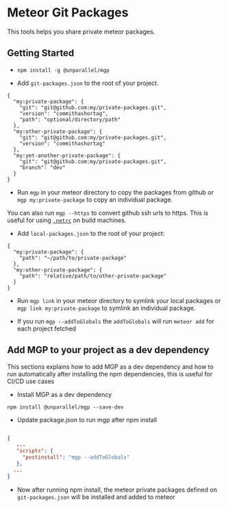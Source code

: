 # Meteor Git Packages

This tools helps you share private meteor packages.

## Getting Started

- `npm install -g @unparallel/mgp`

- Add `git-packages.json` to the root of your project.

````
{
  "my:private-package": {
    "git": "git@github.com:my/private-packages.git",
    "version": "commithashortag",
    "path": "optional/directory/path"
  },
  "my:other-private-package": {
    "git": "git@github.com:my/private-packages.git",
    "version": "commithashortag"
  },
  "my:yet-another-private-package": {
    "git": "git@github.com:my/private-packages.git",
    "branch": "dev"
  }
}
````

- Run `mgp` in your meteor directory to copy the packages from github or `mgp my:private-package` to copy an individual package.

You can also run `mgp --https` to convert github ssh urls to https. This is useful for using [`.netrc`](https://gist.github.com/jperl/91f32a37dc1c12c48ad8) on build machines.

- Add `local-packages.json` to the root of your project:

````
{
  "my:private-package": {
    "path": "~/path/to/private-package"
  },
  "my:other-private-package": {
    "path": "relative/path/to/other-private-package"
  }
}
````

- Run `mgp link` in your meteor directory to symlink your local packages or `mgp link my:private-package` to symlink an individual package.


- If you run `mgp --addToGlobals` the `addToGlobals` will run `meteor add` for each project fetched

## Add MGP to your project as a dev dependency

This sections explains how to add MGP as a dev dependency and how to run automatically after installing the npm dependencies, this is useful for CI/CD use cases 

* Install MGP as a dev dependency
 ````shell
npm install @unparallel/mgp --save-dev
 ````
* Update package.json to run mgp after npm install

````json

{
   ...
   "scripts": {
     "postinstall": "mgp --addToGlobals"
   },
  ...
}
````
* Now after running npm install, the meteor private packages defined on `git-packages.json` will be installed and added to meteor
